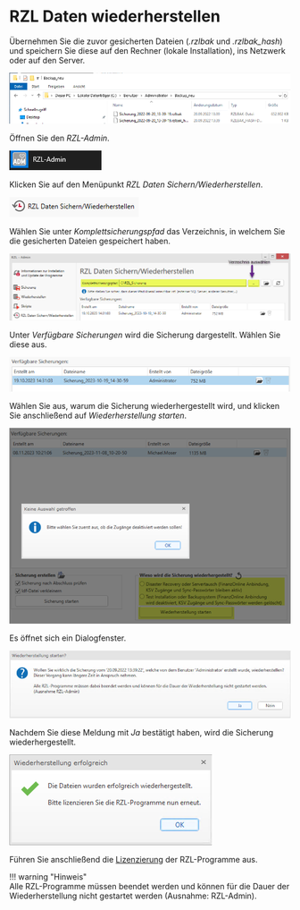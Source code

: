 # RZL Daten wiederherstellen

Übernehmen Sie die zuvor gesicherten Dateien (*.rzlbak* und
*.rzlbak_hash*) und speichern Sie diese auf den Rechner
(lokale Installation), ins Netzwerk oder auf den Server.

![Daten wiederherstellen](img/BackupWiederherstellen_SicherungAuswaehlen.png)

Öffnen Sie den *RZL-Admin*.

![RZL-Admin öffnen](img/RZLAdmin_Oeffnen.png)

Klicken Sie auf den Menüpunkt *RZL Daten Sichern/Wiederherstellen*.

![RZL-Admin Daten Sichern/Wiederherstellen](img/RZLAdmin_DatenSichernWiederherstellen.png)

Wählen Sie unter *Komplettsicherungspfad* das Verzeichnis, in welchem
Sie die gesicherten Dateien gespeichert haben.

![Komplettsicherungspfad Verzeichnis wählen](img/RZLAdmin_KomplettsicherungspfadAuswaehlenMitHinweis.png)

Unter *Verfügbare Sicherungen* wird die Sicherung dargestellt.
Wählen Sie diese aus.

![RZL-Admin - Verfügbare Sicherungen markiert](img/RZLAdmin_VerfuegbareSicherungenMarkiert.png)

Wählen Sie aus, warum die Sicherung wiederhergestellt wird, und klicken
Sie anschließend auf *Wiederherstellung starten*.

![Grund für Wiederherstellung auswählen](img/RZLAdmin_VerfuegbareSicherungenGrundAuswaehlen.png)

Es öffnet sich ein Dialogfenster.

![RZL-Admin Wiederherstellung starten](img/RZLAdmin_WiederherstellungStartenFrage.png)

Nachdem Sie diese Meldung mit *Ja* bestätigt haben, wird die Sicherung
wiederhergestellt.

![RZL-Admin Wiederherstellung erfolgreich](img/RZLAdmin_WiederherstellungErfolgreichHinweis.png)

Führen Sie anschließend die [Lizenzierung](/setup/lizenzierung) der RZL-Programme aus.

!!! warning "Hinweis"  
    Alle RZL-Programme müssen beendet werden und können für die Dauer
    der Wiederherstellung nicht gestartet werden (Ausnahme: RZL-Admin).